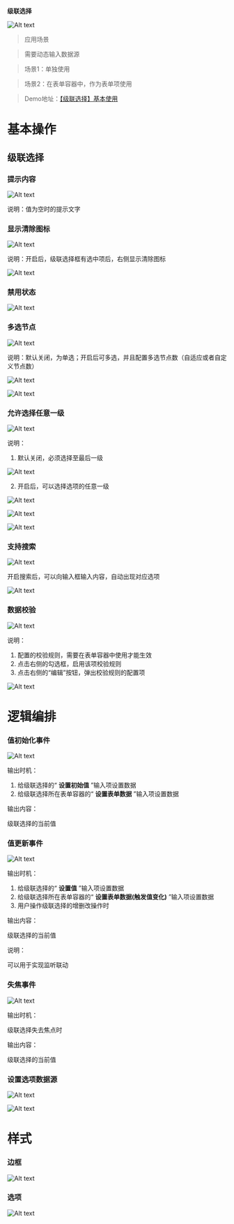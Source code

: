  **级联选择** 

![Alt text](img/image.png)

> 应用场景

> 需要动态输入数据源

> 场景1：单独使用

> 场景2：在表单容器中，作为表单项使用

> Demo地址：[【级联选择】基本使用](https://my.mybricks.world/mybricks-pc-page/index.html?id=471443142033477)

# 基本操作

## 级联选择

### 提示内容

![Alt text](img/image-1.png)

说明：值为空时的提示文字

### 显示清除图标

![Alt text](img/image-2.png)

说明：开启后，级联选择框有选中项后，右侧显示清除图标

![Alt text](img/image-3.png)

### 禁用状态

![Alt text](img/image-4.png)

### 多选节点

![Alt text](img/image-5.png)

说明：默认关闭，为单选；开启后可多选，并且配置多选节点数（自适应或者自定义节点数）

![Alt text](img/image-6.png)

![Alt text](img/image-7.png)

### 允许选择任意一级

![Alt text](img/image-8.png)

说明：

1.  默认关闭，必须选择至最后一级

![Alt text](img/image-9.png)

2.  开启后，可以选择选项的任意一级

![Alt text](img/image-10.png)

![Alt text](img/image-11.png)

![Alt text](img/image-12.png)

### 支持搜索

![Alt text](img/image-13.png)

开启搜索后，可以向输入框输入内容，自动出现对应选项

![Alt text](img/image-14.png)

### 数据校验

![Alt text](img/image-15.png)

说明：

1.  配置的校验规则，需要在表单容器中使用才能生效
2.  点击右侧的勾选框，启用该项校验规则
3.  点击右侧的“编辑”按钮，弹出校验规则的配置项

![Alt text](img/image-16.png)

# 逻辑编排

### 值初始化事件

![Alt text](img/image-17.png)

输出时机：

1.  给级联选择的“ **设置初始值** ”输入项设置数据
2.  给级联选择所在表单容器的“ **设置表单数据** ”输入项设置数据

输出内容：

级联选择的当前值

### 值更新事件

![Alt text](img/image-18.png)

输出时机：

1.  给级联选择的“ **设置值** ”输入项设置数据
2.  给级联选择所在表单容器的“ **设置表单数据(触发值变化)** ”输入项设置数据
3.  用户操作级联选择的增删改操作时

输出内容：

级联选择的当前值

说明：

可以用于实现监听联动

### 失焦事件

![Alt text](img/image-19.png)

输出时机：

级联选择失去焦点时

输出内容：

级联选择的当前值

### 设置选项数据源

![Alt text](img/image-20.png)

![Alt text](img/image-21.png)

# 样式

### 边框

![Alt text](img/image-22.png)

### 选项

![Alt text](img/image-23.png)